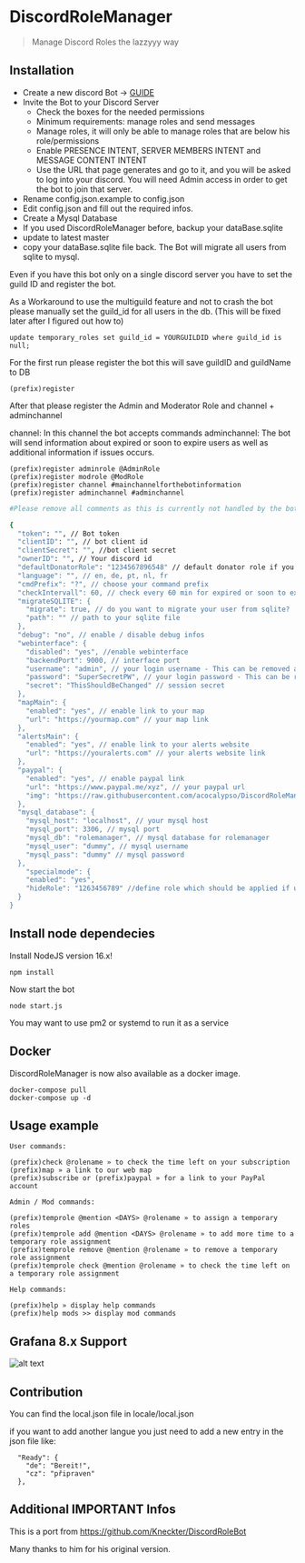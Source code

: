 # DiscordRoleManager

> Manage Discord Roles the lazzyyy way

## Installation

- Create a new discord Bot -> [GUIDE](https://discordpy.readthedocs.io/en/latest/discord.html)
- Invite the Bot to your Discord Server
  - Check the boxes for the needed permissions
  - Minimum requirements: manage roles and send messages
  - Manage roles, it will only be able to manage roles that are below his role/permissions
  - Enable PRESENCE INTENT, SERVER MEMBERS INTENT and MESSAGE CONTENT INTENT
  - Use the URL that page generates and go to it, and you will be asked to log into your discord. You will need Admin access in order to get the bot to join that server.
- Rename config.json.example to config.json
- Edit config.json and fill out the required infos.
- Create a Mysql Database
- If you used DiscordRoleManager before, backup your dataBase.sqlite
- update to latest master
- copy your dataBase.sqlite file back. The Bot will migrate all users from sqlite to mysql.

Even if you have this bot only on a single discord server you have to set the guild ID and register the bot.

As a Workaround to use the multiguild feature and not to crash the bot please manually set the guild_id for all users in the db.
(This will be fixed later after I figured out how to)

```update temporary_roles set guild_id = YOURGUILDID where guild_id is null;```

For the first run please register the bot this will save guildID and guildName to DB

```
(prefix)register
```

After that please register the Admin and Moderator Role and channel + adminchannel

channel: In this channel the bot accepts commands
adminchannel: The bot will send information about expired or soon to expire users as well as additional information if issues occurs.

```
(prefix)register adminrole @AdminRole
(prefix)register modrole @ModRole
(prefix)register channel #mainchannelforthebotinformation
(prefix)register adminchannel #adminchannel
```

```sh
#Please remove all comments as this is currently not handled by the bot!

{
  "token": "", // Bot token
  "clientID": "", // bot client id
  "clientSecret": "", //bot client secret
  "ownerID": "", // Your discord id
  "defaultDonatorRole": "1234567896548" // default donator role if you don't want to specify it in the command
  "language": "", // en, de, pt, nl, fr
  "cmdPrefix": "?", // choose your command prefix
  "checkIntervall": 60, // check every 60 min for expired or soon to expire users
  "migrateSQLITE": {
    "migrate": true, // do you want to migrate your user from sqlite?
    "path": "" // path to your sqlite file
  },
  "debug": "no", // enable / disable debug infos
  "webinterface": {
    "disabled": "yes", //enable webinterface
    "backendPort": 9000, // interface port
    "username": "admin", // your login username - This can be removed afterwards
    "password": "SuperSecretPW", // your login password - This can be removed afterwards
    "secret": "ThisShouldBeChanged" // session secret
  },
  "mapMain": {
    "enabled": "yes", // enable link to your map
    "url": "https://yourmap.com" // your map link
  },
  "alertsMain": {
    "enabled": "yes", // enable link to your alerts website
    "url": "https://youralerts.com" // your alerts website link
  },
  "paypal": {
    "enabled": "yes", // enable paypal link
    "url": "https://www.paypal.me/xyz", // your paypal url
    "img": "https://raw.githubusercontent.com/acocalypso/DiscordRoleManager/master/paypal_icon.jpg"
  },
  "mysql_database": {
    "mysql_host": "localhost", // your mysql host
    "mysql_port": 3306, // mysql port
    "mysql_db": "rolemanager", // mysql database for rolemanager
    "mysql_user": "dummy", // mysql username
    "mysql_pass": "dummy" // mysql password
  },
    "specialmode": {
    "enabled": "yes",
    "hideRole": "1263456789" //define role which should be applied if user looses role
  }
}

```

## Install node dependecies

Install NodeJS version 16.x!

```
npm install
```

Now start the bot

```
node start.js
```

You may want to use pm2 or systemd to run it as a service

## Docker

DiscordRoleManager is now also available as a docker image.

```
docker-compose pull
docker-compose up -d
```

## Usage example

```
User commands:

(prefix)check @rolename » to check the time left on your subscription
(prefix)map » a link to our web map
(prefix)subscribe or (prefix)paypal » for a link to your PayPal account

Admin / Mod commands:

(prefix)temprole @mention <DAYS> @rolename » to assign a temporary roles
(prefix)temprole add @mention <DAYS> @rolename » to add more time to a temporary role assignment
(prefix)temprole remove @mention @rolename » to remove a temporary role assignment
(prefix)temprole check @mention @rolename » to check the time left on a temporary role assignment

Help commands:

(prefix)help » display help commands
(prefix)help mods >> display mod commands
```

## Grafana 8.x Support

![alt text](https://raw.githubusercontent.com/acocalypso/DiscordRoleManager/master/grafana_donators.PNG)

## Contribution

You can find the local.json file in locale/local.json

if you want to add another langue you just need to add a new entry in the json file like:

```
  "Ready": {
    "de": "Bereit!",
    "cz": "připraven"
  },
```

## Additional IMPORTANT Infos

This is a port from <https://github.com/Kneckter/DiscordRoleBot>

Many thanks to him for his original version.
